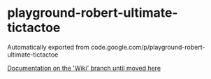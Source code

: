 # playground-robert-ultimate-tictactoe
Automatically exported from code.google.com/p/playground-robert-ultimate-tictactoe

[Documentation on the 'Wiki' branch until moved here](https://github.com/robertwatkins/playground-robert-ultimate-tictactoe/blob/wiki/ToolChainAndConfiguration.md)
